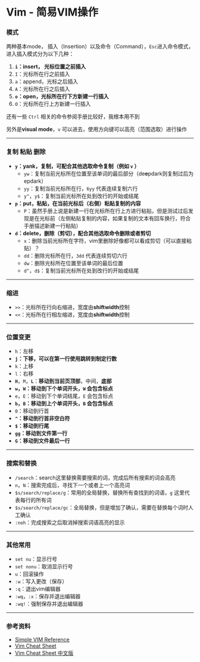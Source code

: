 # Vim - 简易VIM操作

### 模式

两种基本mode， 插入（Insertion）以及命令（Command），`Esc`进入命令模式，进入插入模式分为以下几种：

1. **`i`：insert， 光标位置之前插入**
2. `I`：光标所在行之前插入
3. `a`：append，光标之后插入
4. `A`：光标所在行之后插入
5. **`o`：open，光标所在行下方新建一行插入**
6. `O`：光标所在行上方新建一行插入

还有一些 `Ctrl` 相关的命令参阅手册比较好，我根本用不到

另外是**visual mode**，`v` 可以进去，使用方向键可以高亮（范围选取）进行操作

---

### 复制 粘贴 删除

- **`y`：yank，复制，可配合其他选取命令复制（例如 `v` ）**
  - `yw`：复制当前光标所在位置至该单词的最后部分（de**e**pdark则复制过后为epdark）
  - `yy`：复制当前光标所在行，`6yy` 代表连续复制六行
  - `y^`，`y$`：复制当前光标所在处到改行的开始或结尾
- **`p`：put，粘贴，在当前光标后（右侧）粘贴复制的内容**
  - `P`：虽然手册上说是新建一行在光标所在行上方进行粘贴，但是测试过后发现是在光标前（左侧粘贴复制的内容，如果复制的文本有回车换行，符合手册描述新建一行粘贴）
- **`d`：delete，删除（剪切），配合其他选取命令删除或者剪切**
  - `x`：删除当前光标所在字符，vim里删除好像都可以看成剪切（可以直接粘贴）？
  - `dd`：删除光标所在行，`3dd` 代表连续剪切六行
  - `dw`：删除光标所在位置至该单词的最后位置
  - `d^`，`d$`：复制当前光标所在处到改行的开始或结尾

---

### 缩进

- `>>`：光标所在行向右缩进，宽度由**shiftwidth**控制
- `<<`：光标所在行相左缩进，宽度由**shiftwidth**控制

---

### 位置变更

- `h`：左移
- **`j`：下移，可以在第一行使用跳转到制定行数**
- `k`：上移
- `l`：右移
- **`H`**，`M`，**`L`**：**移动到当前页顶部**，中间，**底部**
- **`w`，`W`：移动到下个单词开头，`W` 会包含标点**
- `e`，`E`：移动到下个单词结尾，`E` 会包含标点
- **`b`，`B`：移动到上个单词开头，`B` 会包含标点**
- `0`：移动到行首
- **`^`：移动到行首非空白符**
- **`$`：移动到行尾**
- **`gg`：移动到文件第一行**
- **`G`：移动到文件最后一行**

---

### 搜索和替换

- `/search`：search这里替换需要搜索的词，完成后所有搜索的词会高亮
- `n`，`N`：搜索完成后，寻找下一个或者上一个高亮词
- `$s/search/replace/g`：常用的全局替换，替换所有查找到的词语，`g` 这里代表每行的所有词
- `$s/search/replace/gc`：全局替换，但是增加了确认，需要在替换每个词时人工确认
- `:noh`：完成搜索之后取消掉搜索词语高亮的显示

---

### 其他常用

- `set nu`：显示行号
- `set nonu`：取消显示行号
- `u`：回滚操作
- `:w`：写入更改（保存）
- `:q`：退出vim编辑器
- `:wq`，`:x`：保存并退出编辑器
- `:wq!`：强制保存并退出编辑器

---

### 参考资料

- [Simple VIM Reference](https://simpletutorials.com/c/vim/uldvdk5l/simple-vim-reference#copyamppastewithregisters)
- [Vim Cheat Sheet](https://vim.rtorr.com/)
- [Vim Cheat Sheet 中文版](https://vim.rtorr.com/lang/zh_cn)
